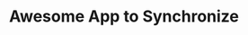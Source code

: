 ---
stars: 5
country: Netherlands
title: Awesome App to Synchronize
description: >
  <p>Fill in the birthday of your phone contacts and this app decodes and shows the natural time stamp of all your connections in the app. With this update it also shows how you are connected to them.<br />
  Blessings for the creators and developers. In Lak'ech</p>
---